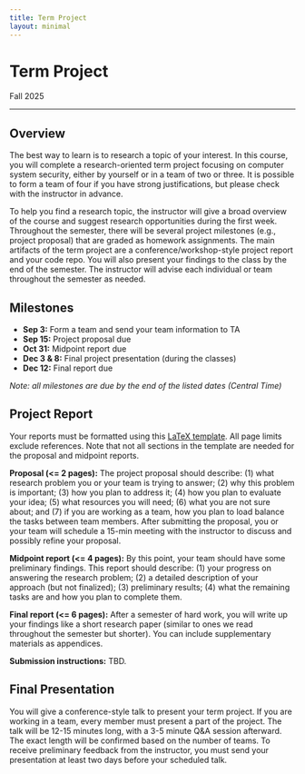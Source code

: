 ```yaml
---
title: Term Project
layout: minimal
---
```


# Term Project
<p class="year-tag">Fall 2025</p>
<hr>

## Overview

The best way to learn is to research a topic of your interest.
In this course, you will complete a research-oriented term project
focusing on computer system security,
either by yourself or in a team of two or three.
It is possible to form a team of four if you have strong justifications,
but please check with the instructor in advance.

To help you find a research topic,
the instructor will give a broad overview of the course and
suggest research opportunities during the first week.
Throughout the semester,
there will be several project milestones (e.g., project proposal)
that are graded as homework assignments.
The main artifacts of the term project are a conference/workshop-style project report and your code repo.
You will also present your findings to the class by the end of the semester.
The instructor will advise each individual or team throughout the semester as needed.

## Milestones

* **Sep 3:** Form a team and send your team information to TA
* **Sep 15:** Project proposal due
* **Oct 31:** Midpoint report due
* **Dec 3 & 8:** Final project presentation (during the classes)
* **Dec 12:** Final report due

*Note: all milestones are due by the end of the listed dates (Central Time)*

## Project Report

Your reports must be formatted using this [LaTeX template](https://github.com/ece382n-sec/Project-Report-Template).
All page limits exclude references.
Note that not all sections in the template are needed for the proposal and midpoint reports.

**Proposal (<= 2 pages):**
The project proposal should describe:
(1) what research problem you or your team is trying to answer;
(2) why this problem is important;
(3) how you plan to address it;
(4) how you plan to evaluate your idea;
(5) what resources you will need;
(6) what you are not sure about; and
(7) if you are working as a team,
how you plan to load balance the tasks between team members.
After submitting the proposal,
you or your team will schedule a 15-min meeting
with the instructor to discuss and possibly refine your proposal.

**Midpoint report (<= 4 pages):**
By this point, your team should have some preliminary findings.
This report should describe:
(1) your progress on answering the research problem;
(2) a detailed description of your approach (but not finalized);
(3) preliminary results;
(4) what the remaining tasks are and how you plan to complete them.

**Final report (<= 6 pages):**
After a semester of hard work, you will write up your findings like a short research paper
(similar to ones we read throughout the semester but shorter).
You can include supplementary materials as appendices.

**Submission instructions:** TBD.


## Final Presentation

You will give a conference-style talk to present your term project.
If you are working in a team, every member must present a part of the project.
The talk will be 12-15 minutes long, with a 3-5 minute Q&A session afterward.
The exact length will be confirmed based on the number of teams.
To receive preliminary feedback from the instructor,
you must send your presentation at least two days before your scheduled talk.
